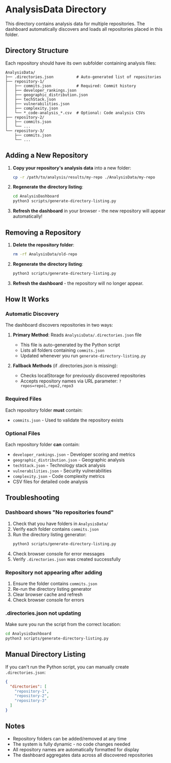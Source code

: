# AnalysisData Directory

This directory contains analysis data for multiple repositories. The dashboard automatically discovers and loads all repositories placed in this folder.

## Directory Structure

Each repository should have its own subfolder containing analysis files:

```
AnalysisData/
├── .directories.json          # Auto-generated list of repositories
├── repository-1/
│   ├── commits.json           # Required: Commit history
│   ├── developer_rankings.json
│   ├── geographic_distribution.json
│   ├── techStack.json
│   ├── vulnerabilities.json
│   ├── complexity.json
│   └── *_code-analysis_*.csv  # Optional: Code analysis CSVs
├── repository-2/
│   ├── commits.json
│   └── ...
└── repository-3/
    ├── commits.json
    └── ...
```

## Adding a New Repository

1. **Copy your repository's analysis data** into a new folder:
   ```bash
   cp -r /path/to/analysis/results/my-repo ./AnalysisData/my-repo
   ```

2. **Regenerate the directory listing**:
   ```bash
   cd AnalysisDashboard
   python3 scripts/generate-directory-listing.py
   ```

3. **Refresh the dashboard** in your browser - the new repository will appear automatically!

## Removing a Repository

1. **Delete the repository folder**:
   ```bash
   rm -rf AnalysisData/old-repo
   ```

2. **Regenerate the directory listing**:
   ```bash
   python3 scripts/generate-directory-listing.py
   ```

3. **Refresh the dashboard** - the repository will no longer appear.

## How It Works

### Automatic Discovery

The dashboard discovers repositories in two ways:

1. **Primary Method**: Reads `AnalysisData/.directories.json` file
   - This file is auto-generated by the Python script
   - Lists all folders containing `commits.json`
   - Updated whenever you run `generate-directory-listing.py`

2. **Fallback Methods** (if .directories.json is missing):
   - Checks localStorage for previously discovered repositories
   - Accepts repository names via URL parameter: `?repos=repo1,repo2,repo3`

### Required Files

Each repository folder **must** contain:
- `commits.json` - Used to validate the repository exists

### Optional Files

Each repository folder **can** contain:
- `developer_rankings.json` - Developer scoring and metrics
- `geographic_distribution.json` - Geographic analysis
- `techStack.json` - Technology stack analysis
- `vulnerabilities.json` - Security vulnerabilities
- `complexity.json` - Code complexity metrics
- CSV files for detailed code analysis

## Troubleshooting

### Dashboard shows "No repositories found"

1. Check that you have folders in `AnalysisData/`
2. Verify each folder contains `commits.json`
3. Run the directory listing generator:
   ```bash
   python3 scripts/generate-directory-listing.py
   ```
4. Check browser console for error messages
5. Verify `.directories.json` was created successfully

### Repository not appearing after adding

1. Ensure the folder contains `commits.json`
2. Re-run the directory listing generator
3. Clear browser cache and refresh
4. Check browser console for errors

### .directories.json not updating

Make sure you run the script from the correct location:
```bash
cd AnalysisDashboard
python3 scripts/generate-directory-listing.py
```

## Manual Directory Listing

If you can't run the Python script, you can manually create `.directories.json`:

```json
{
  "directories": [
    "repository-1",
    "repository-2",
    "repository-3"
  ]
}
```

## Notes

- Repository folders can be added/removed at any time
- The system is fully dynamic - no code changes needed
- All repository names are automatically formatted for display
- The dashboard aggregates data across all discovered repositories

